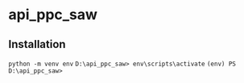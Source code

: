 # api_ppc_saw
## Installation
`python -m venv env`
`D:\api_ppc_saw> env\scripts\activate`
`(env) PS D:\api_ppc_saw>`

